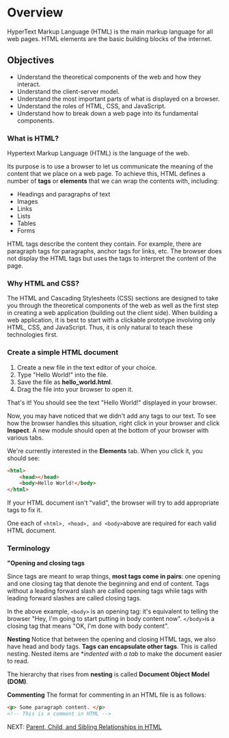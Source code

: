 # Overview

HyperText Markup Language (HTML) is the main markup language for all web pages. HTML elements are the basic building blocks of the internet.

## Objectives

- Understand the theoretical components of the web and how they interact.
- Understand the client-server model.
- Understand the most important parts of what is displayed on a browser.
- Understand the roles of HTML, CSS, and JavaScript.
- Understand how to break down a web page into its fundamental components.


### What is HTML?

Hypertext Markup Language (HTML) is the language of the web.

Its purpose is to use a browser to let us communicate the meaning of the content that we place on a web page. To achieve this, HTML defines a number of **tags** or **elements** that we can wrap the contents with, including:

* Headings and paragraphs of text
* Images
* Links
* Lists
* Tables
* Forms

HTML tags describe the content they contain. For example, there are paragraph tags for paragraphs, anchor tags for links, etc. The browser does not display the HTML tags but uses the tags to interpret the content of the page.


### Why HTML and CSS?

The HTML and Cascading Stylesheets (CSS) sections are designed to take you through the theoretical components of the web as well as the first step in creating a web application (building out the client side). When building a web application, it is best to start with a clickable prototype involving only HTML, CSS, and JavaScript. Thus, it is only natural to teach these technologies first.


### Create a simple HTML document

1. Create a new file in the text editor of your choice.
2. Type "Hello World!" into the file.
3. Save the file as **hello_world.html**.
4. Drag the file into your browser to open it.

That's it! You should see the text "Hello World!" displayed in your browser.

Now, you may have noticed that we didn't add any tags to our text. To see how the browser handles this situation, right click in your browser and click **Inspect**. A new module should open at the bottom of your browser with various tabs.

We're currently interested in the **Elements** tab. When you click it, you should see:

``` html
<html>
    <head></head>
    <body>Hello World!</body>
</html>
```

If your HTML document isn't "valid", the browser will try to add appropriate tags to fix it.

One each of ```<html>, <head>, and <body>```above are required for each valid HTML document.

### Terminology

**"Opening and closing tags**

Since tags are meant to wrap things, **most tags come in pairs**: one opening and one closing tag that denote the beginning and end of content. Tags without a leading forward slash are called opening tags while tags with leading forward slashes are called closing tags.

In the above example, `<body>` is an opening tag: it's equivalent to telling the browser "Hey, I'm going to start putting in body content now". `</body>`is a closing tag that means "OK, I'm done with body content".

**Nesting**
Notice that between the opening and closing HTML tags, we also have head and body tags. **Tags can encapsulate other tags**. This is called nesting. Nested items are **indented with a tab* to make the document easier to read.

The hierarchy that rises from **nesting** is called **Document Object Model (DOM)**.

**Commenting**
The format for commenting in an HTML file is as follows:

``` html
<p> Some paragraph content. </p>
<!-- This is a comment in HTML -->
```

NEXT: [Parent, Child, and Sibling Relationships in HTML](./parent_child_relationship.md)
